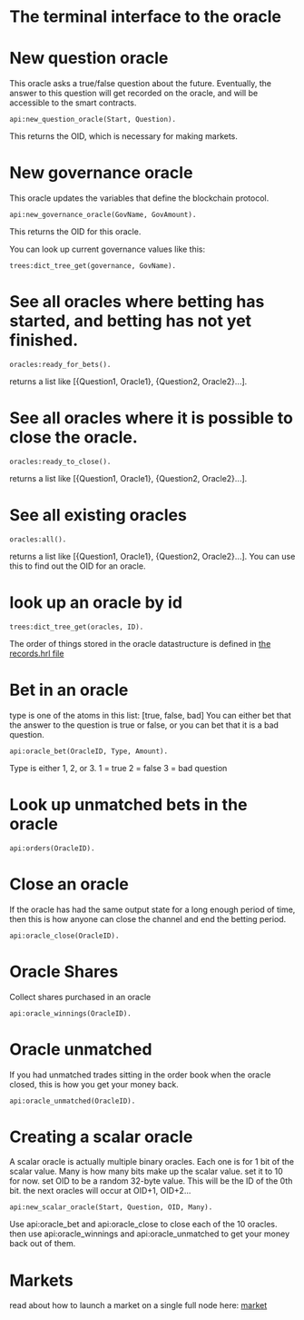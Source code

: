 The terminal interface to the oracle
=============


New question oracle
====
This oracle asks a true/false question about the future. Eventually, the answer to this question will get recorded on the oracle, and will be accessible to the smart contracts.
```
api:new_question_oracle(Start, Question).
```
This returns the OID, which is necessary for making markets.

New governance oracle
====
This oracle updates the variables that define the blockchain protocol. 
```
api:new_governance_oracle(GovName, GovAmount).
```
This returns the OID for this oracle.

You can look up current governance values like this:
```
trees:dict_tree_get(governance, GovName).
```

See all oracles where betting has started, and betting has not yet finished.
====
```
oracles:ready_for_bets().
```
returns a list like [{Question1, Oracle1}, {Question2, Oracle2}...].


See all oracles where it is possible to close the oracle.
====
```
oracles:ready_to_close().
```
returns a list like [{Question1, Oracle1}, {Question2, Oracle2}...].


See all existing oracles
====

```
oracles:all().
```
returns a list like [{Question1, Oracle1}, {Question2, Oracle2}...].
You can use this to find out the OID for an oracle.

look up an oracle by id
=====
```
trees:dict_tree_get(oracles, ID).
```

The order of things stored in the oracle datastructure is defined in [the records.hrl file](https://github.com/zack-bitcoin/amoveo/blob/master/apps/amoveo_core/src/records.hrl#L62)

Bet in an oracle
====
type is one of the atoms in this list: [true, false, bad]
You can either bet that the answer to the question is true or false, or you can bet that it is a bad question.
```
api:oracle_bet(OracleID, Type, Amount).

```
Type is either 1, 2, or 3.
1 = true
2 = false
3 = bad question

Look up unmatched bets in the oracle
====
```
api:orders(OracleID).
```

Close an oracle
====
If the oracle has had the same output state for a long enough period of time, then this is how anyone can close the channel and end the betting period.
```
api:oracle_close(OracleID).
```

Oracle Shares
====
Collect shares purchased in an oracle
```
api:oracle_winnings(OracleID).
```

Oracle unmatched
====
If you had unmatched trades sitting in the order book when the oracle closed, this is how you get your money back.
```
api:oracle_unmatched(OracleID).
```


Creating a scalar oracle
====
A scalar oracle is actually multiple binary oracles. Each one is for 1 bit of the scalar value.
Many is how many bits make up the scalar value. set it to 10 for now.
set OID to be a random 32-byte value. This will be the ID of the 0th bit. the next oracles will occur at OID+1, OID+2...
```
api:new_scalar_oracle(Start, Question, OID, Many).
```
Use api:oracle_bet and api:oracle_close to close each of the 10 oracles. then use api:oracle_winnings and api:oracle_unmatched to get your money back out of them.



Markets
====
read about how to launch a market on a single full node here:
[market](commands_market.md)
